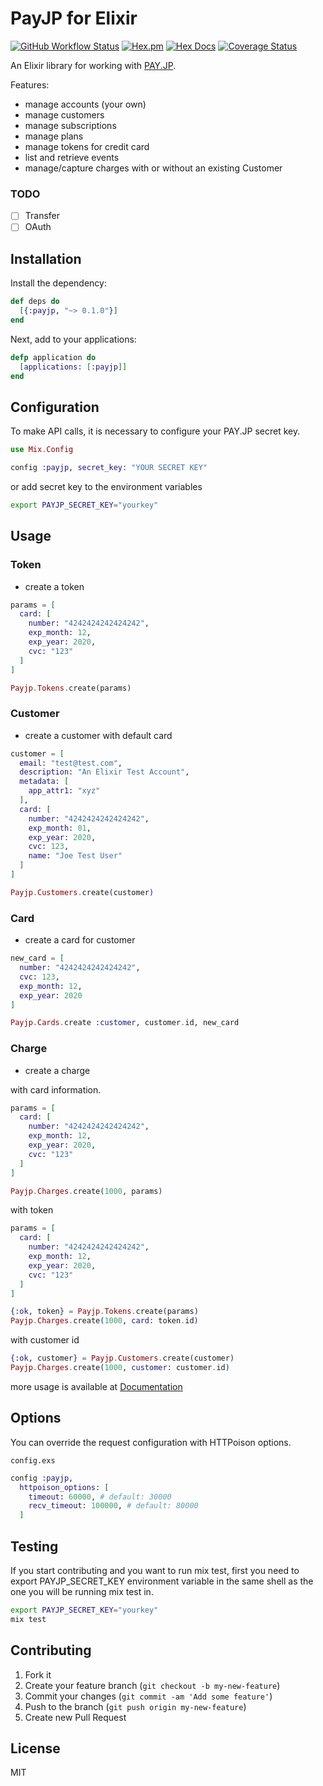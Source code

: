 # PayJP for Elixir

[![GitHub Workflow Status](https://img.shields.io/github/workflow/status/shufo/payjp-elixir/CI)](https://github.com/shufo/payjp-elixir/actions?query=workflow%3ACI)
[![Hex.pm](https://img.shields.io/hexpm/v/payjp.svg)](https://hex.pm/packages/payjp)
[![Hex Docs](https://img.shields.io/badge/hex-docs-9768d1.svg)](https://hexdocs.pm/payjp)
[![Coverage Status](https://coveralls.io/repos/github/shufo/payjp-elixir/badge.svg?branch=master)](https://coveralls.io/github/shufo/payjp-elixir?branch=master)

An Elixir library for working with [PAY.JP](https://pay.jp/).

Features:

* manage accounts (your own)
* manage customers
* manage subscriptions
* manage plans
* manage tokens for credit card
* list and retrieve events
* manage/capture charges with or without an existing Customer

### TODO

- [ ] Transfer
- [ ] OAuth

## Installation

Install the dependency:

```elixir
def deps do
  [{:payjp, "~> 0.1.0"}]
end
```

Next, add to your applications:

```ex
defp application do
  [applications: [:payjp]]
end
```

## Configuration

To make API calls, it is necessary to configure your PAY.JP secret key.

```elixir
use Mix.Config

config :payjp, secret_key: "YOUR SECRET KEY"
```

or add secret key to the environment variables

```bash
export PAYJP_SECRET_KEY="yourkey"
```

## Usage

### Token

- create a token

```elixir
params = [
  card: [
    number: "4242424242424242",
    exp_month: 12,
    exp_year: 2020,
    cvc: "123"
  ]
]

Payjp.Tokens.create(params)
```

### Customer

- create a customer with default card

```elixir
customer = [
  email: "test@test.com",
  description: "An Elixir Test Account",
  metadata: [
    app_attr1: "xyz"
  ],
  card: [
    number: "4242424242424242",
    exp_month: 01,
    exp_year: 2020,
    cvc: 123,
    name: "Joe Test User"
  ]
]

Payjp.Customers.create(customer)
```

### Card

- create a card for customer

```elixir
new_card = [
  number: "4242424242424242",
  cvc: 123,
  exp_month: 12,
  exp_year: 2020
]

Payjp.Cards.create :customer, customer.id, new_card
```

### Charge

- create a charge

with card information.

```elixir
params = [
  card: [
    number: "4242424242424242",
    exp_month: 12,
    exp_year: 2020,
    cvc: "123"
  ]
]

Payjp.Charges.create(1000, params)
```

with token

```elixir
params = [
  card: [
    number: "4242424242424242",
    exp_month: 12,
    exp_year: 2020,
    cvc: "123"
  ]
]

{:ok, token} = Payjp.Tokens.create(params)
Payjp.Charges.create(1000, card: token.id)
```

with customer id

```elixir
{:ok, customer} = Payjp.Customers.create(customer)
Payjp.Charges.create(1000, customer: customer.id)
```

more usage is available at [Documentation](https://hexdocs.pm/payjp/)

## Options

You can override the request configuration with HTTPoison options.

`config.exs`

```elixir
config :payjp,
  httpoison_options: [
    timeout: 60000, # default: 30000
    recv_timeout: 100000, # default: 80000
  ]
```

## Testing
If you start contributing and you want to run mix test, first you need to export PAYJP_SECRET_KEY environment variable in the same shell as the one you will be running mix test in.

```bash
export PAYJP_SECRET_KEY="yourkey"
mix test
```

## Contributing

1. Fork it
2. Create your feature branch (`git checkout -b my-new-feature`)
3. Commit your changes (`git commit -am 'Add some feature'`)
4. Push to the branch (`git push origin my-new-feature`)
5. Create new Pull Request

## License

MIT
